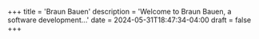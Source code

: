 +++
title = 'Braun Bauen'
description = 'Welcome to Braun Bauen, a software development...'
date = 2024-05-31T18:47:34-04:00
draft = false
+++
